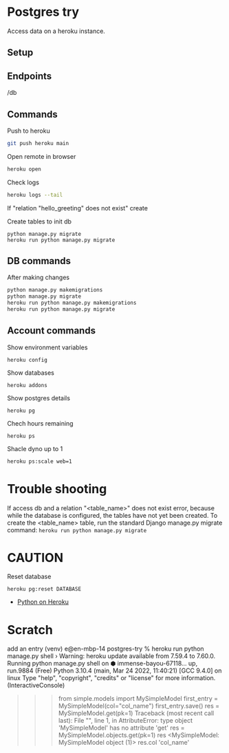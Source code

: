 # Postgres try

Access data on a heroku instance.


## Setup



## Endpoints


/db

## Commands

Push to heroku
```sh
git push heroku main
```

Open remote in browser
```sh
heroku open
```

Check logs
```sh
heroku logs --tail
```

If "relation "hello_greeting" does not exist" create 

Create tables to init db
```
python manage.py migrate
heroku run python manage.py migrate
```

## DB commands

After making changes
```sh
python manage.py makemigrations
python manage.py migrate
heroku run python manage.py makemigrations
heroku run python manage.py migrate
```

## Account commands

Show environment variables
```
heroku config
```

Show databases
```
heroku addons
```

Show postgres details
```
heroku pg
```

Chech hours remaining
```
heroku ps
```

Shacle dyno up to 1
```sh
heroku ps:scale web=1
```

# Trouble shooting

If access db and a relation "<table_name>" does not exist error, because while the database is configured, the tables have not yet been created.
To create the <table_name> table, run the standard Django manage.py migrate command: `heroku run python manage.py migrate`


# CAUTION

Reset database
```
heroku pg:reset DATABASE
```

- [Python on Heroku](https://devcenter.heroku.com/categories/python)



# Scratch

add an entry
(venv) e@en-mbp-14 postgres-try % heroku run python manage.py shell
 ›   Warning: heroku update available from 7.59.4 to 7.60.0.
Running python manage.py shell on ⬢ immense-bayou-67118... up, run.9884 (Free)
Python 3.10.4 (main, Mar 24 2022, 11:40:21) [GCC 9.4.0] on linux
Type "help", "copyright", "credits" or "license" for more information.
(InteractiveConsole)
>>> from simple.models import MySimpleModel
>>> first_entry = MySimpleModel(col="col_name")
>>> first_entry.save()
>>> res = MySimpleModel.get(pk=1)
Traceback (most recent call last):
  File "<console>", line 1, in <module>
AttributeError: type object 'MySimpleModel' has no attribute 'get'
>>> res = MySimpleModel.objects.get(pk=1)
>>> res
<MySimpleModel: MySimpleModel object (1)>
>>> res.col
'col_name'